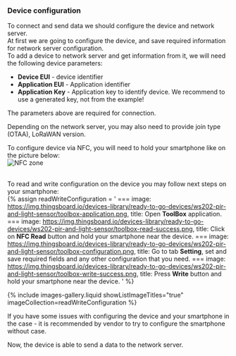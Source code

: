 ### Device configuration

To connect and send data we should configure the device and network server.  
At first we are going to configure the device, and save required information for network server configuration.  
To add a device to network server and get information from it, we will need the following device parameters:  
 - **Device EUI** - device identifier
 - **Application EUI** - Application identifier
 - **Application Key** - Application key to identify device. We recommend to use a generated key, not from the example!  

The parameters above are required for connection.  

Depending on the network server, you may also need to provide join type (OTAA), LoRaWAN version.  

To configure device via NFC, you will need to hold your smartphone like on the picture below:  
![NFC zone](https://img.thingsboard.io/devices-library/ready-to-go-devices/ws202-pir-and-light-sensor/nfc-area.png)  
<br>

To read and write configuration on the device you may follow next steps on your smartphone:  
{% assign readWriteConfiguration = '
    ===
        image: https://img.thingsboard.io/devices-library/ready-to-go-devices/ws202-pir-and-light-sensor/toolbox-application.png,
        title: Open **ToolBox** application.
    ===
        image: https://img.thingsboard.io/devices-library/ready-to-go-devices/ws202-pir-and-light-sensor/toolbox-read-success.png,
        title: Click on **NFC Read** button and hold your smartphone near the device.
    ===
        image: https://img.thingsboard.io/devices-library/ready-to-go-devices/ws202-pir-and-light-sensor/toolbox-configuration.png,
        title: Go to tab **Setting**, set and save required fields and any other configuration that you need.
    ===
        image: https://img.thingsboard.io/devices-library/ready-to-go-devices/ws202-pir-and-light-sensor/toolbox-write-success.png,
        title: Press **Write** button and hold your smartphone near the device.
'
%}

{% include images-gallery.liquid showListImageTitles="true" imageCollection=readWriteConfiguration %}

If you have some issues with configuring the device and your smartphone in the case - it is recommended by vendor to try to configure the smartphone without case.  

Now, the device is able to send a data to the network server.  

